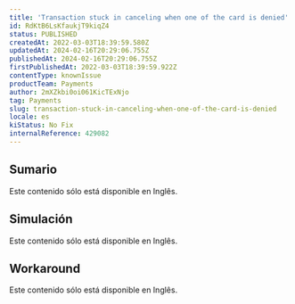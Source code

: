 ```yaml
---
title: 'Transaction stuck in canceling when one of the card is denied'
id: RdKtB6LsKfaukjT9kiqZ4
status: PUBLISHED
createdAt: 2022-03-03T18:39:59.580Z
updatedAt: 2024-02-16T20:29:06.755Z
publishedAt: 2024-02-16T20:29:06.755Z
firstPublishedAt: 2022-03-03T18:39:59.922Z
contentType: knownIssue
productTeam: Payments
author: 2mXZkbi0oi061KicTExNjo
tag: Payments
slug: transaction-stuck-in-canceling-when-one-of-the-card-is-denied
locale: es
kiStatus: No Fix
internalReference: 429082
---
```


## Sumario

<div class="alert alert-warning">
  <p>Este contenido sólo está disponible en Inglês.</p>
</div>

## Simulación

<div class="alert alert-warning">
  <p>Este contenido sólo está disponible en Inglês.</p>
</div>

## Workaround

<div class="alert alert-warning">
  <p>Este contenido sólo está disponible en Inglês.</p>
</div>

